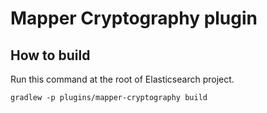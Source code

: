 Mapper Cryptography plugin
====

## How to build

Run this command at the root of Elasticsearch project.

```
gradlew -p plugins/mapper-cryptography build
```
